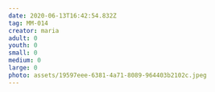 ```yaml
---
date: 2020-06-13T16:42:54.832Z
tag: MM-014
creator: maria
adult: 0
youth: 0
small: 0
medium: 0
large: 0
photo: assets/19597eee-6381-4a71-8089-964403b2102c.jpeg
---
```

